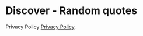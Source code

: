 # Discover - Random quotes

Privacy Policy [Privacy Policy](https://github.com/FranicevicNikola/DiscoverRandomQuotes/blob/main/privacyPolicy.md).
